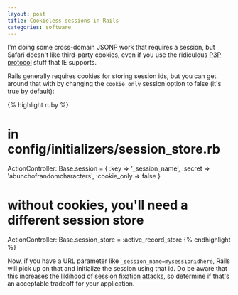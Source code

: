 ```yaml
---
layout: post
title: Cookieless sessions in Rails
categories: software
---
```


I'm doing some cross-domain JSONP work that requires a session, but
Safari doesn't like third-party cookies, even if you use the
ridiculous [P3P protocol](http://en.wikipedia.org/wiki/P3P) stuff that
IE supports.

Rails generally requires cookies for storing session ids, but you can
get around that with by changing the `cookie_only` session option to
false (it's true by default):

{% highlight ruby %}
# in config/initializers/session_store.rb
ActionController::Base.session = {
  :key         => '_session_name',
  :secret      => 'abunchofrandomcharacters',
  :cookie_only => false
}

# without cookies, you'll need a different session store
ActionController::Base.session_store = :active_record_store
{% endhighlight %}

Now, if you have a URL parameter like `_session_name=mysessionidhere`,
Rails will pick up on that and initialize the session using that
id. Do be aware that this increases the liklihood of [session fixation
attacks](http://guides.rubyonrails.org/security.html), so determine if
that's an acceptable tradeoff for your application.
